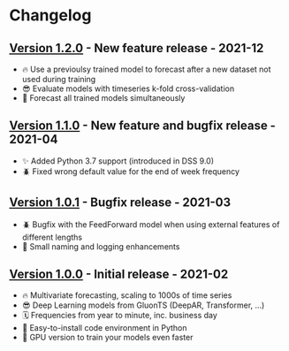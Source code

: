 # Changelog

## [Version 1.2.0](https://github.com/dataiku/dss-plugin-timeseries-forecast/releases/tag/v1.2.0) - New feature release - 2021-12
- 🔥 Use a previoulsy trained model to forecast after a new dataset not used during training 
- 😎 Evaluate models with timeseries k-fold cross-validation
- 👾 Forecast all trained models simultaneously

## [Version 1.1.0](https://github.com/dataiku/dss-plugin-timeseries-forecast/releases/tag/v1.1.0) - New feature and bugfix release - 2021-04
- ✨ Added Python 3.7 support (introduced in DSS 9.0)
- 🪲 Fixed wrong default value for the end of week frequency

## [Version 1.0.1](https://github.com/dataiku/dss-plugin-timeseries-forecast/releases/tag/v1.0.1) - Bugfix release - 2021-03

- 🪲 Bugfix with the FeedForward model when using external features of different lengths
- 💅 Small naming and logging enhancements

## [Version 1.0.0](https://github.com/dataiku/dss-plugin-timeseries-forecast/releases/tag/v1.0.0) - Initial release - 2021-02

- 🔥 Multivariate forecasting, scaling to 1000s of time series
- 😎 Deep Learning models from GluonTS (DeepAR, Transformer, ...)
- 🗓 Frequencies from year to minute, inc. business day
- 🐍 Easy-to-install code environment in Python
- 👾 GPU version to train your models even faster
